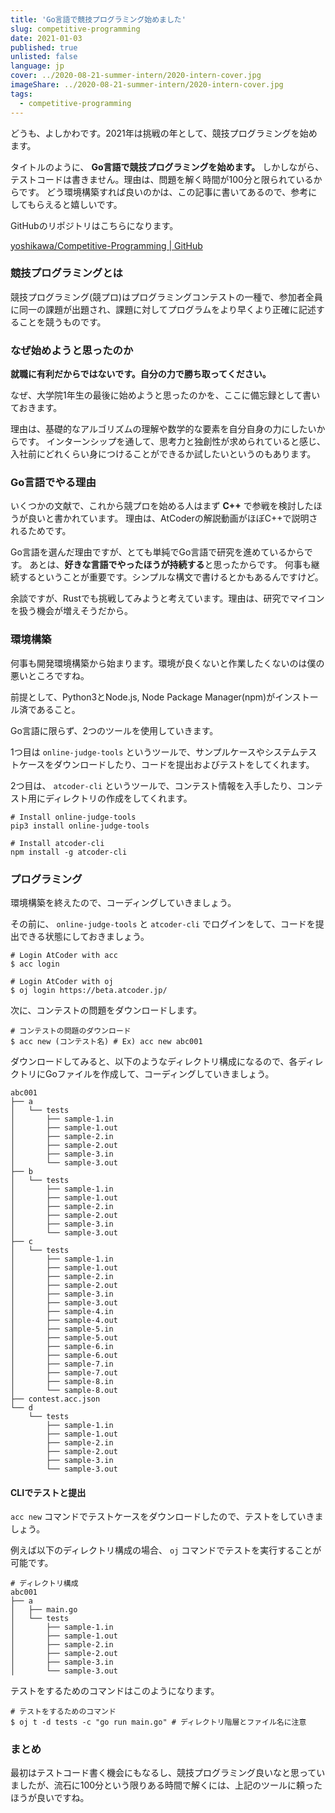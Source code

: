 ```yaml
---
title: 'Go言語で競技プログラミング始めました'
slug: competitive-programming
date: 2021-01-03
published: true
unlisted: false
language: jp
cover: ../2020-08-21-summer-intern/2020-intern-cover.jpg
imageShare: ../2020-08-21-summer-intern/2020-intern-cover.jpg
tags:
  - competitive-programming
---
```


どうも、よしかわです。2021年は挑戦の年として、競技プログラミングを始めます。

タイトルのように、 **Go言語で競技プログラミングを始めます。**
しかしながら、テストコードは書きません。理由は、問題を解く時間が100分と限られているからです。
どう環境構築すれば良いのかは、この記事に書いてあるので、参考にしてもらえると嬉しいです。

GitHubのリポジトリはこちらになります。

[yoshikawa/Competitive-Programming | GitHub](https://github.com/yoshikawa/Competitive-Programming)

### 競技プログラミングとは

競技プログラミング(競プロ)はプログラミングコンテストの一種で、参加者全員に同一の課題が出題され、課題に対してプログラムをより早くより正確に記述することを競うものです。

### なぜ始めようと思ったのか

**就職に有利だからではないです。自分の力で勝ち取ってください。**

なぜ、大学院1年生の最後に始めようと思ったのかを、ここに備忘録として書いておきます。

理由は、基礎的なアルゴリズムの理解や数学的な要素を自分自身の力にしたいからです。
インターンシップを通して、思考力と独創性が求められていると感じ、入社前にどれくらい身につけることができるか試したいというのもあります。

### Go言語でやる理由

いくつかの文献で、これから競プロを始める人はまず **C++** で参戦を検討したほうが良いと書かれています。
理由は、AtCoderの解説動画がほぼC++で説明されるためです。

Go言語を選んだ理由ですが、とても単純でGo言語で研究を進めているからです。
あとは、**好きな言語でやったほうが持続する**と思ったからです。
何事も継続するということが重要です。シンプルな構文で書けるとかもあるんですけど。

余談ですが、Rustでも挑戦してみようと考えています。理由は、研究でマイコンを扱う機会が増えそうだから。

### 環境構築

何事も開発環境構築から始まります。環境が良くないと作業したくないのは僕の悪いところですね。

前提として、Python3とNode.js, Node Package Manager(npm)がインストール済であること。

Go言語に限らず、2つのツールを使用していきます。

1つ目は `online-judge-tools` というツールで、サンプルケースやシステムテストケースをダウンロードしたり、コードを提出およびテストをしてくれます。

2つ目は、 `atcoder-cli` というツールで、コンテスト情報を入手したり、コンテスト用にディレクトリの作成をしてくれます。

```shell
# Install online-judge-tools
pip3 install online-judge-tools

# Install atcoder-cli
npm install -g atcoder-cli
```

### プログラミング

環境構築を終えたので、コーディングしていきましょう。

その前に、 `online-judge-tools` と `atcoder-cli` でログインをして、コードを提出できる状態にしておきましょう。

```shell
# Login AtCoder with acc
$ acc login

# Login AtCoder with oj
$ oj login https://beta.atcoder.jp/
```

次に、コンテストの問題をダウンロードします。

```shell
# コンテストの問題のダウンロード
$ acc new (コンテスト名) # Ex) acc new abc001
```

ダウンロードしてみると、以下のようなディレクトリ構成になるので、各ディレクトリにGoファイルを作成して、コーディングしていきましょう。

```shell
abc001
├── a
│   └── tests
│       ├── sample-1.in
│       ├── sample-1.out
│       ├── sample-2.in
│       ├── sample-2.out
│       ├── sample-3.in
│       └── sample-3.out
├── b
│   └── tests
│       ├── sample-1.in
│       ├── sample-1.out
│       ├── sample-2.in
│       ├── sample-2.out
│       ├── sample-3.in
│       └── sample-3.out
├── c
│   └── tests
│       ├── sample-1.in
│       ├── sample-1.out
│       ├── sample-2.in
│       ├── sample-2.out
│       ├── sample-3.in
│       ├── sample-3.out
│       ├── sample-4.in
│       ├── sample-4.out
│       ├── sample-5.in
│       ├── sample-5.out
│       ├── sample-6.in
│       ├── sample-6.out
│       ├── sample-7.in
│       ├── sample-7.out
│       ├── sample-8.in
│       └── sample-8.out
├── contest.acc.json
└── d
    └── tests
        ├── sample-1.in
        ├── sample-1.out
        ├── sample-2.in
        ├── sample-2.out
        ├── sample-3.in
        └── sample-3.out
```

#### CLIでテストと提出

`acc new` コマンドでテストケースをダウンロードしたので、テストをしていきましょう。

例えば以下のディレクトリ構成の場合、 `oj` コマンドでテストを実行することが可能です。

```shell
# ディレクトリ構成
abc001
├── a
│   ├── main.go
│   └── tests
│       ├── sample-1.in
│       ├── sample-1.out
│       ├── sample-2.in
│       ├── sample-2.out
│       ├── sample-3.in
│       └── sample-3.out
```

テストをするためのコマンドはこのようになります。

```shell
# テストをするためのコマンド
$ oj t -d tests -c "go run main.go" # ディレクトリ階層とファイル名に注意
```

### まとめ

最初はテストコード書く機会にもなるし、競技プログラミング良いなと思っていましたが、流石に100分という限りある時間で解くには、上記のツールに頼ったほうが良いですね。

